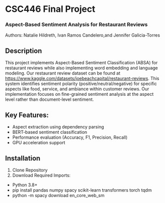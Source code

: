 # CSC446 Final Project
### Aspect-Based Sentiment Analysis for Restaurant Reviews
Authors: Natalie Hildreth, Ivan Ramos Candelero,and Jennifer Galicia-Torres 

## Description
This project implements Aspect-Based Sentiment Classification (ABSA) for restaurant reviews while also implementing word embedding and language modeling. Our restaurant review dataset can be found at https://www.kaggle.com/datasets/joebeachcapital/restaurant-reviews. This system identifies sentiment polarity (positive/neutral/negative) for specific aspects like food, service, and ambiance within customer reviews. Our implementation focuses on fine-grained sentiment analysis at the aspect level rather than document-level sentiment.

## Key Features:
- Aspect extraction using dependency parsing
- BERT-based sentiment classification
- Performance evaluation (Accuracy, F1, Precision, Recall)
- GPU acceleration support

## Installation
1. Clone Repository
2. Download Required Imports: 
- Python 3.8+
- pip install pandas numpy spacy scikit-learn transformers torch tqdm
- python -m spacy download en_core_web_sm